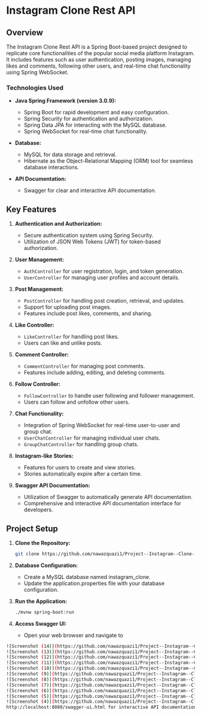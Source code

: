 # Instagram Clone Rest API

## Overview

The Instagram Clone Rest API is a Spring Boot-based project designed to replicate core functionalities of the popular social media platform Instagram. It includes features such as user authentication, posting images, managing likes and comments, following other users, and real-time chat functionality using Spring WebSocket.

### Technologies Used

- **Java Spring Framework (version 3.0.9):**
  - Spring Boot for rapid development and easy configuration.
  - Spring Security for authentication and authorization.
  - Spring Data JPA for interacting with the MySQL database.
  - Spring WebSocket for real-time chat functionality.

- **Database:**
  - MySQL for data storage and retrieval.
  - Hibernate as the Object-Relational Mapping (ORM) tool for seamless database interactions.

- **API Documentation:**
  - Swagger for clear and interactive API documentation.

## Key Features

1. **Authentication and Authorization:**
   - Secure authentication system using Spring Security.
   - Utilization of JSON Web Tokens (JWT) for token-based authorization.

2. **User Management:**
   - `AuthController` for user registration, login, and token generation.
   - `UserController` for managing user profiles and account details.

3. **Post Management:**
   - `PostController` for handling post creation, retrieval, and updates.
   - Support for uploading post images.
   - Features include post likes, comments, and sharing.

4. **Like Controller:**
   - `LikeController` for handling post likes.
   - Users can like and unlike posts.

5. **Comment Controller:**
   - `CommentController` for managing post comments.
   - Features include adding, editing, and deleting comments.

6. **Follow Controller:**
   - `FollowController` to handle user following and follower management.
   - Users can follow and unfollow other users.

7. **Chat Functionality:**
   - Integration of Spring WebSocket for real-time user-to-user and group chat.
   - `UserChatController` for managing individual user chats.
   - `GroupChatController` for handling group chats.

8. **Instagram-like Stories:**
   - Features for users to create and view stories.
   - Stories automatically expire after a certain time.

9. **Swagger API Documentation:**
   - Utilization of Swagger to automatically generate API documentation.
   - Comprehensive and interactive API documentation interface for developers.

## Project Setup

1. **Clone the Repository:**
   ```bash
   git clone https://github.com/nawazquazi1/Project--Instagram--Clone--Rest--Api--SpringBoot.git

 2. **Database Configuration:**
    - Create a MySQL database named instagram_clone. 
    - Update the application.properties file with your database configuration.  

3. **Run the Application:**
   ```bash
   ./mvnw spring-boot:run

4. **Access Swagger UI:**
   - Open your web browser and navigate to
  ```bash
 ![Screenshot (14)](https://github.com/nawazquazi1/Project--Instagram--Clone--Rest--Api--SpringBoot/assets/111976978/fb76c1f6-5308-4341-93b0-dbad75791de1)
![Screenshot (13)](https://github.com/nawazquazi1/Project--Instagram--Clone--Rest--Api--SpringBoot/assets/111976978/2ff564db-cdf9-487e-b910-42fe6e97925f)
![Screenshot (12)](https://github.com/nawazquazi1/Project--Instagram--Clone--Rest--Api--SpringBoot/assets/111976978/6ef5af22-041f-44e0-9890-3479d58f0c1a)
![Screenshot (11)](https://github.com/nawazquazi1/Project--Instagram--Clone--Rest--Api--SpringBoot/assets/111976978/e5c91042-c54a-4229-92e9-44e7831e4c4d)
![Screenshot (10)](https://github.com/nawazquazi1/Project--Instagram--Clone--Rest--Api--SpringBoot/assets/111976978/ef07f750-5942-4736-ae36-53c7044b42b7)
![Screenshot (9)](https://github.com/nawazquazi1/Project--Instagram--Clone--Rest--Api--SpringBoot/assets/111976978/cd05f834-d4e9-4197-946d-e37dc130f9c2)
![Screenshot (8)](https://github.com/nawazquazi1/Project--Instagram--Clone--Rest--Api--SpringBoot/assets/111976978/deaf10a4-7608-490b-a475-56e209469f6e)
![Screenshot (7)](https://github.com/nawazquazi1/Project--Instagram--Clone--Rest--Api--SpringBoot/assets/111976978/edcc3c99-5123-41c8-a2c7-20fc7d85ef01)
![Screenshot (6)](https://github.com/nawazquazi1/Project--Instagram--Clone--Rest--Api--SpringBoot/assets/111976978/0d3087a6-b353-4837-8fab-88caeea80768)
![Screenshot (5)](https://github.com/nawazquazi1/Project--Instagram--Clone--Rest--Api--SpringBoot/assets/111976978/1dd81d1d-185f-4370-985d-d9fb232b561f)
![Screenshot (4)](https://github.com/nawazquazi1/Project--Instagram--Clone--Rest--Api--SpringBoot/assets/111976978/5c2a779d-329d-41e3-a11b-7a8e4c5debbe)
 http://localhost:8080/swagger-ui.html for interactive API documentation.
